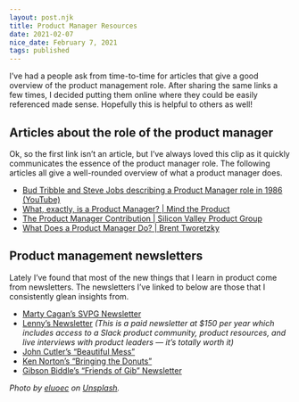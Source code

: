 ```yaml
---
layout: post.njk
title: Product Manager Resources
date: 2021-02-07
nice_date: February 7, 2021
tags: published
---
```

I’ve had a people ask from time-to-time for articles that give a good overview of the product management role. After sharing the same links a few times, I decided putting them online where they could be easily referenced made sense. Hopefully this is helpful to others as well!

## Articles about the role of the product manager

Ok, so the first link isn’t an article, but I’ve always loved this clip as it quickly communicates the essence of the product manager role. The following articles all give a well-rounded overview of what a product manager does.

* [Bud Tribble and Steve Jobs describing a Product Manager role in 1986 (YouTube)](https://www.youtube.com/watch?v=_43XPfJEqWc)
* [What, exactly, is a Product Manager? | Mind the Product](https://www.mindtheproduct.com/what-exactly-is-a-product-manager/)
* [The Product Manager Contribution | Silicon Valley Product Group](https://svpg.com/the-product-manager-contribution/)
* [What Does a Product Manager Do? | Brent Tworetzky](https://medium.com/@tworetzky/what-does-a-product-manager-do-205b40d82da3)

## Product management newsletters

Lately I’ve found that most of the new things that I learn in product come from newsletters. The newsletters I’ve linked to below are those that I consistently glean insights from.

* [Marty Cagan’s SVPG Newsletter](https://svpg.com/articles/)
* [Lenny’s Newsletter](https://www.lennysnewsletter.com/subscribe) _(This is a paid newsletter at $150 per year which includes access to a Slack product community, product resources, and live interviews with product leaders — it’s totally worth it)_
* [John Cutler’s “Beautiful Mess”](https://cutlefish.substack.com/)
* [Ken Norton’s “Bringing the Donuts”](https://kennethn.substack.com/)
* [Gibson Biddle’s “Friends of Gib” Newsletter](https://gibsonbiddle.substack.com/)

_Photo by [eluoec](https://unsplash.com/@eluoec?utm_source=unsplash&utm_medium=referral&utm_content=creditCopyText) on [Unsplash](https://unsplash.com/?utm_source=unsplash&utm_medium=referral&utm_content=creditCopyText)._